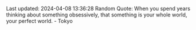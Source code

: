 Last updated: 2024-04-08 13:36:28
Random Quote: When you spend years thinking about something obsessively, that something is your whole world, your perfect world. - Tokyo